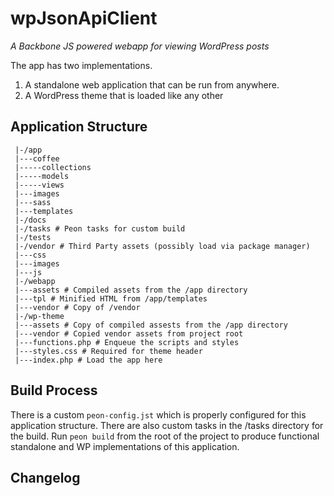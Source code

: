 # wpJsonApiClient

_A Backbone JS powered webapp for viewing WordPress posts_

The app has two implementations.
1. A standalone web application that can be run from anywhere.
2. A WordPress theme that is loaded like any other

## Application Structure
```
 |-/app
 |---coffee
 |-----collections
 |-----models
 |-----views
 |---images
 |---sass
 |---templates
 |-/docs
 |-/tasks # Peon tasks for custom build
 |-/tests
 |-/vendor # Third Party assets (possibly load via package manager)
 |---css
 |---images
 |---js
 |-/webapp
 |---assets # Compiled assets from the /app directory
 |---tpl # Minified HTML from /app/templates
 |---vendor # Copy of /vendor
 |-/wp-theme
 |---assets # Copy of compiled assests from the /app directory
 |---vendor # Copied vendor assets from project root
 |---functions.php # Enqueue the scripts and styles
 |---styles.css # Required for theme header
 |---index.php # Load the app here
 ```

## Build Process

There is a custom `peon-config.jst` which is properly configured for this application structure.
There are also custom tasks in the /tasks directory for the build.
Run `peon build` from the root of the project to produce functional standalone and WP implementations of this application.


## Changelog